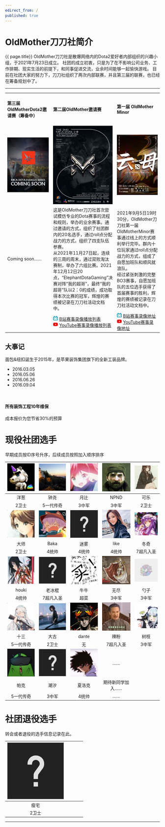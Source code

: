 ```yaml
---
edirect_from: /
published: true
---
```


# OldMother刀刀社简介
{{ page.title}}
OldMother刀刀社是散爆网络内的Dota2爱好者内部组织的兴趣小组，于2021年7月23日成立。
社团的成立初衷，只是为了在不影响公司业务、工作排期、现实生活的前提下，和同事促进交流，业余时间能够一起愉快游戏。
目前在社团大家的努力下，刀刀社组织了两次内部联赛，并且第三届的联赛，也已经在筹备规划中了。
<hr> 
<table width="100%" border="0" cellspacing="1" cellpadding="1" align="center">
  <tr>
    <td width="33%" ><h4>第三届OldMotherDota2邀请赛（筹备中）</h4></td>
    <td width="33%"><h4>第二届OldMother邀请赛</h4></td>
    <td width="33%"><h4>第一届 OldMother Minor</h4></td>
  </tr>
  <tr>    
    <td align="center"><img src="./img/inpost/202107/main_page/%E4%BA%91%E6%AF%8DDOTA2%E9%82%80%E8%AF%B7%E8%B5%9B%E5%BF%AB%E6%9D%A5%E4%BA%86.jpg"></td>
    <td align="center"><img src="./img/inpost/202107/main_page/%E4%BA%91%E6%AF%8DDOTA2%E9%82%80%E8%AF%B7%E8%B5%9B.jpg"></td>
    <td align="center"><img src="./img/inpost/202107/main_page/%E4%BA%91%E6%AF%8DMINOR.jpg"> </td>
  </tr> 
  <tr>
    <td>Coming soon……</td>
    <td>这是OldMother刀刀社首次尝试模仿专业的Dota赛事的流程和规则，举办的业余赛事。通过邀请的方式，组织了社团群内的20名选手，通过roll点分配战力的方式，组织了四支队伍参赛。<br>从2021年11月27日起，连续的三周的周末，通过双败淘汰赛制，举办了六组比赛。2021年12月12日20点，“ElephantDotaGaming”决赛对阵“我的超哥”，最终“我的超哥”队以2：0的成绩，成功取得本次比赛的冠军，辉煌的赛绩被记录在刀刀社活动文档中。</td>
    <td>2021年9月5日19时30分，OldMother刀刀社第一届OldMotherMinor赛事通过线上的方式顺利举行完毕。群内十位玩家通过roll点分配战力的方式，组成了自愿加班队和顺风就浪队。<br>经过紧张刺激的完整BO3赛事，自愿加班队的五位选手获得了首届赛事的胜利，辉煌的赛绩被记录在刀刀社活动文档中。</td>
  </tr>
  <tr>
    <td></td>
    <td>
    <img src="./img/inpost/202107/main_page/bilibilifavicon.jpg">
    <a href="https://www.bilibili.com/medialist/play/1331609?from=space&business=space_series&business_id=714746">B站赛事录像播放列表</a><br>
    <img src="./img/inpost/202107/main_page/youtubefavicon.jpg">
    <a href="https://www.youtube.com/watch?v=-kUK38RsHQo&list=PLHDmdJSAdxtxknSZcIe4EZMmhGmbZ4kOV&ab_channel=%E7%B2%89%E7%89%9B">YouTube赛事录像播放列表</a>
    </td>
    <td>
    <img src="./img/inpost/202107/main_page/bilibilifavicon.jpg">
    <a href="https://www.bilibili.com/video/BV1Vv411P7EX">B站赛事录像地址</a><br>
    <img src="./img/inpost/202107/main_page/youtubefavicon.jpg">
    <a href="https://www.youtube.com/watch?v=jl7DksYicIs&t=6103s&ab_channel=%E7%B2%89%E7%89%9B">YouTube赛事录像地址</a>
    </td>
  </tr>
</table>

  <link rel="stylesheet" href="/assets/css/index.css" />
  <script src="http://img.htmlsucai.com/cdn/jquery/jquery-1.10.2.js"></script>
  <script type="text/javascript" src="/assets/js/jquery.SuperSlide2.1.2.js"></script>
</head>

<body>
  <!--背景开始-->
  <!--<div class="about_bg"></div>-->
  <!--背景结束-->
  <!--发展历程开始-->
  <div>
    <div class="about_content history">
      <h2>大事记</h2>
      <p class="about_txt">面包&纽扣诞生于2015年，是苹果装饰集团旗下的全新工装品牌。</p>
    </div>
    <div class="event_box">
      <div class="space_div">
        <p class="left_space"></p>
        <p class="right_space"></p>
      </div>
      <div class="parHd clearfix">
        <ul>
          <li>2016.03.05</li>
          <li>2016.05.06</li>
          <li>2016.06.26</li>
          <li>2016.09.04</li>
        </ul>
        <a class="sPrev"><img src="images/left_ico.png" alt="" title=""></a>
        <a class="sNext"><img src="images/right_ico.png" alt="" title=""></a>
      </div>
      <div class="parBd clearfix">
        <div class="slideBox">
          <h4>所有装饰工程10年维保</h4>
          <p>成本报价为您节省30%的预算</p>
        </div>
        <div class="slideBox" style="display: none;">
          <h4>启动星店计划第一季</h4>
          <p>启动星店计划第一季</p>
        </div>
        <div class="slideBox" style="display: none;">
          <h4>星店2.0产品发布会</h4>
          <p>星店2.0产品发布会</p>
        </div>
        <div class="slideBox" style="display: none;">
          <h4>创“星”体验2016星店星评启动仪式</h4>
          <p>创“星”体验2016星店星评启动仪式。</p>
        </div>
        <div class="slideBox" style="display: none;">
          <h4>跨阅 解读从单店到连锁的商业趋势</h4>
          <p>跨阅 解读从单店到连锁的商业趋势</p>
        </div>
        <div class="slideBox" style="display: none;">
          <h4>咖啡街区发布会，助力打造精品咖啡馆</h4>
          <p>咖啡街区发布会，助力打造精品咖啡馆</p>
        </div>
        <div class="slideBox" style="display: none;">
          <h4>美团点评好店长生而不凡</h4>
          <p>美团点评好店长生而不凡</p>
        </div>
        <div class="slideBox" style="display: none;">
          <h4>第一季星店计划授星仪式</h4>
          <p>第一季星店计划授星仪式</p>
        </div>
      </div>
    </div>
  </div>


# 现役社团选手

早期成员按ID序号升序，后续成员按照加入顺序排序

| ![img](./img/inpost/202107/main_page/dead4f5f31b0e03b709d5bee3b1ac11d6e4d3889_full.jpg) | ![img](./img/inpost/202107/main_page/a7d57f09869fe9855eab555557b2299ac4db7821_full.jpg) | ![img](./img/inpost/202107/main_page/08483eb75214a74f759a9221c5836b9e758489d0_full.jpg) | ![img](./img/inpost/202107/main_page/4978949cde16178fcd8efd2a7bea30b2dc57ef65_full.jpg) | ![img](./img/inpost/202107/main_page/054588612c1995ad6862ac4077e748b8f91adec4_full.jpg) |
| :----------------------------------------------------------: | :----------------------------------------------------------: | :----------------------------------------------------------: | :----------------------------------------------------------: | :----------------------------------------------------------: |
|                             洋葱                             |                             钟尧                             |                             月辻                             |                             NPND                             |                             可乐                             |
|                            2卫士                             |                          5一代传奇                           |                            3中军                             |                            3中军                             |                            2卫士                             |
| ![img](./img/inpost/202107/main_page/b0e968220c49586e5f1404b8d8225627aa2227ef_full.jpg) | ![img](./img/inpost/202107/main_page/73cf9b7503b9a7b59b9e0e84ed78dcdda56aedbc_full.jpg) | ![img](./img/inpost/202107/main_page/fef49e7fa7e1997310d705b2a6158ff8dc1cdfeb_full-16400993249929.jpg) | ![img](./img/inpost/202107/main_page/dc46ded6493d8e646ab50a8379f57db3b12c3fd7_full.jpg) | ![img](./img/inpost/202107/main_page/e95e5db55a957b9f4cd614e6719cdde6189179b1_full.jpg) |
|                             大师                             |                             Baka                             |                             迷雾                             |                             like                             |                             冬奇                             |
|                            2卫士                             |                            4统帅                             |                            4统帅                             |                            4统帅                             |                          7超凡入圣                           |
| ![img](./img/inpost/202107/main_page/9c5956c5381db45008582ac29c28591de4b801db_full.jpg) | ![img](./img/inpost/202107/main_page/fef49e7fa7e1997310d705b2a6158ff8dc1cdfeb_full-164009944591218.jpg) | ![img](./img/inpost/202107/main_page/a913a403ae10d5a670252096d76d145e0d6e7958_full.jpg) | ![img](./img/inpost/202107/main_page/aa5a2de307eecbb45f911252e2ca7884b048e0af_full.jpg) | ![img](./img/inpost/202107/main_page/86ef5bd299c9069cb71823556d7cc4df95cba8e3_full.jpg) |
|                            houki                             |                            老冰棍                            |                             牛牛                             |                             无尽                             |                             勺子                             |
|                            4统帅                             |                          7超凡入圣                           |                             超菜                             |                            3中军                             |                            3中军                             |
| ![img](./img/inpost/202107/main_page/45cfd38cfa53817492f405ec3fd3cdbc2a2896b5_full.jpg) | ![img](./img/inpost/202107/main_page/299b165428168642c4c805978b6b0bbaf85d3414_full.jpg) | ![img](./img/inpost/202107/main_page/33d34be0ff75791aa9cd268b6cf4386e8102af1f.jpg) | ![img](./img/inpost/202107/main_page/80a438be1d6366836966a1a2eed5b1564098b72e_full.jpg) | ![img](./img/inpost/202107/main_page/ebb8a114243d0dc50596cbd3ee99f289617c2317_full.jpg) |
|                             十三                             |                             大古                             |                            dante                             |                             辣粉                             |                             树枝                             |
|                          5一代传奇                           |                            2卫士                             |                              无                              |                          7超凡入圣                           |                            3中军                             |
| ![img](./img/inpost/202107/main_page/4e0f9df2a984e2208844614afdfb59c8f903b7a6.jpg) | ![img](./img/inpost/202107/main_page/fef49e7fa7e1997310d705b2a6158ff8dc1cdfeb_full-164009959254826.jpg) | ![img](./img/inpost/202107/main_page/2d2fce562131b51ec05f22b3cc75d4901acd73f6_full.jpg) |                              ……                              |                                                              |
|                             帕克                             |                             潮汐                             |                            夏洛克                            |                       期待新同学加入……                       |                                                              |
|                          5一代传奇                           |                            3中军                             |                            4统帅                             |                              ……                              |                                                              |

# 社团退役选手

转会或者退役的选手信息记录在此。

|![img](./img/inpost/202107/main_page/fef49e7fa7e1997310d705b2a6158ff8dc1cdfeb_full.jpg)| | | | |
|:----------------------------------------------------------:|:----------------------------------------------------------:|:----------------------------------------------------------:|:----------------------------------------------------------:|:----------------------------------------------------------:|
|瘦宅| | | | |
|2卫士| | | | |

<hr>

<script>
  $(function() {
    jQuery(".event_box").slide({ titCell: ".parHd li", mainCell: ".parBd", defaultPlay: false, titOnClassName: "act", prevCell: ".sPrev", nextCell: ".sNext" });
    jQuery(".parHd").slide({ mainCell: " ul", vis: 6, effect: "leftLoop", defaultPlay: false, prevCell: ".sPrev", nextCell: ".sNext" }) 
  });
</script>